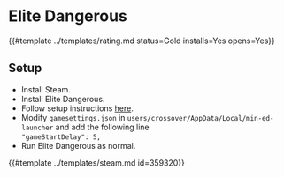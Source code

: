 # Elite Dangerous
<!-- script:Aliases [] -->

{{#template ../templates/rating.md status=Gold installs=Yes opens=Yes}}

## Setup

- Install Steam.
- Install Elite Dangerous.
- Follow setup instructions [here](https://github.com/rfvgyhn/min-ed-launcher#steam).
- Modify `gamesettings.json` in `users/crossover/AppData/Local/min-ed-launcher` and add the following line\
  `"gameStartDelay": 5,`
- Run Elite Dangerous as normal.

{{#template ../templates/steam.md id=359320}}
